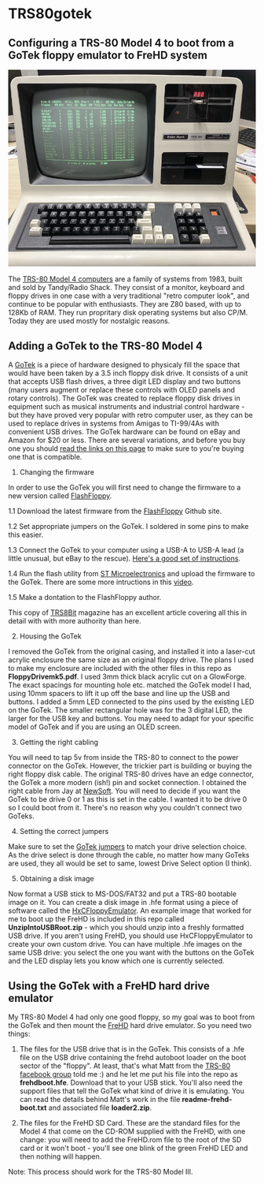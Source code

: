 # TRS80gotek
## Configuring a TRS-80 Model 4 to boot from a GoTek floppy emulator to FreHD system


![TRS-80 Model 4](trs804.jpg "TRS-80 Model 4 booting from USB")

The [TRS-80 Model 4 computers](https://en.wikipedia.org/wiki/TRS-80_Model_4) are a family of systems from 1983, built and sold by Tandy/Radio Shack. They consist of a monitor, keyboard and floppy drives in one case with a very traditional "retro computer look", and continue to be popular with enthusiasts. They are Z80 based, with up to 128Kb of RAM. They run propritary disk operating systems but also CP/M. Today they are used mostly for nostalgic reasons.

## Adding a GoTek to the TRS-80 Model 4

A [GoTek](http://www.gotekemulator.com) is a piece of hardware designed to physicaly fill the space that would have been taken by a 3.5 inch floppy disk drive. It consists of a unit that accepts USB flash drives, a three digit LED display and two buttons (many users augment or replace these controls with OLED panels and rotary controls). The GoTek was created to replace floppy disk drives in equipment such as musical instruments and industrial control hardware - but they have proved very popular with retro computer user, as they can be used to replace drives in systems from Amigas to TI-99/4As with convenient USB drives. The GoTek hardware can be found on eBay and Amazon for $20 or less. There are several variations, and before you buy one you should [read the links on this page](www.github.com/keirf/FlashFloppy/wiki/Gotek-Compatibility) to make sure to you're buying one that is compatible.

1. Changing the firmware

In order to use the GoTek you will first need to change the firmware to a new version called [FlashFloppy](https://github.com/keirf/FlashFloppy).

1.1 Download the latest firmware from the [FlashFloppy](https://github.com/keirf/FlashFloppy) Github site.

1.2 Set appropriate jumpers on the GoTek. I soldered in some pins to make this easier.

1.3 Connect the GoTek to your computer using a USB-A to USB-A lead (a little unusual, but eBay to the rescue). [Here's a good set of instructions](http://www.binarydevotion.com/?p=228).

1.4  Run the flash utility from [ST Microelectronics](http://www.st.com/content/st_com/en/products/development-tools/software-development-tools/stm32-software-development-tools/stm32-programmers/stsw-stm32080.html) and upload the firmware to the GoTek. There are some more intructions in this [video](https://www.youtube.com/watch?v=-K31S2xqZIk&feature=youtu.be&t=841).

1.5 Make a dontation to the FlashFloppy author.

This copy of [TRS8Bit](http://www.fabsitesuk.com/tandy/trs8bit1301.pdf) magazine has an excellent article covering all this in detail with with more authority than here.

2. Housing the GoTek

I removed the GoTek from the original casing, and installed it into a laser-cut acrylic enclosure the same size as an original floppy drive. The plans I used to make my enclosure are included with the other files in this repo as **FloppyDrivemk5.pdf**. I used 3mm thick black acrylic cut on a GlowForge. The exact spacings for mounting hole etc. matched the GoTek model I had, using 10mm spacers to lift it up off the base and line up the USB and buttons. I added a 5mm LED connected to the pins used by the existing LED on the GoTek. The smaller rectangular hole was for the 3 digital LED, the larger for the USB key and buttons. You may need to adapt for your specific model of GoTek and if you are using an OLED screen. 

3. Getting the right cabling

You will need to tap 5v from inside the TRS-80 to connect to the power connector on the GoTek. However, the trickier part is building or buying the right floppy disk cable. The original TRS-80 drives have an edge connector, the GoTek a more modern (ish!) pin and socket connection. I obtained the right cable from Jay at [NewSoft](http://plaidvest.com/newsoft/). You will need to decide if you want the GoTek to be drive 0 or 1 as this is set in the cable. I wanted it to be drive 0 so I could boot from it. There's no reason why you couldn't connect two GoTeks.


4. Setting the correct jumpers

Make sure to set the [GoTek jumpers](https://torlus.com/floppy/forum/viewtopic.php?t=3171) to match your drive selection choice. As the drive select is done through the cable, no matter how many GoTeks are used, they all would be set to same, lowest Drive Select option (I think).

5. Obtaining a disk image

Now format a USB stick to MS-DOS/FAT32 and put a TRS-80 bootable image on it. You can create a disk image in .hfe format using a piece of software called the [HxCFloppyEmulator](hxc2001.free.fr/floppy_drive_emulator/index.html). An example image that worked for me to boot up the FreHD is included in this repo called **UnzipIntoUSBRoot.zip** - which you should unzip into a freshly formatted USB drive. If you aren't using FreHD, you should use HxCFloppyEmulator to create your own custom drive. You can have multiple .hfe images on the same USB drive: you select the one you want with the buttons on the GoTek and the LED display lets you know which one is currently selected.

## Using the GoTek with a FreHD hard drive emulator

My TRS-80 Model 4 had only one good floppy, so my goal was to boot from the GoTek and then mount the [FreHD](http://members.iinet.net.au/~ianmav/trs80/emulator.htm) hard drive emulator. So you need two things: 

1. The files for the USB drive that is in the GoTek. This consists of a .hfe file on the USB drive containing the frehd autoboot loader on the boot sector of the "floppy". At least, that's what Matt from the [TRS-80 facebook group](https://www.facebook.com/groups/331822553911105/?multi_permalinks=859479207812101&notif_id=1582732527634985&notif_t=feedback_reaction_generic) told me :) and he let me put his file into the repo as **frehdboot.hfe**. Download that to your USB stick. You'll also need the support files that tell the GoTek what kind of drive it is emulating. You can read the details behind Matt's work in the file **readme-frehd-boot.txt** and associated file **loader2.zip**.

2. The files for the FreHD SD Card. These are the standard files for the Model 4 that come on the CD-ROM supplied with the FreHD, with one change: you will need to add the FreHD.rom file to the root of the SD card or it won't boot - you'll see one blink of the green FreHD LED and then nothing will happen.


Note: This process should work for the TRS-80 Model III.
